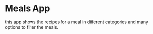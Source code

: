 # Meals App
this app shows the recipes for a meal in different categories and many options to filter the meals.

